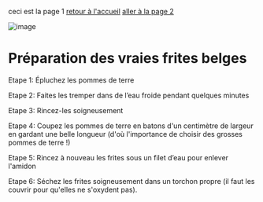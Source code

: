 ceci est la page 1
[retour à l'accueil](index.md)
[aller à la page 2](page2.md)

![image](https://github.com/user-attachments/assets/3ff148d0-c1c6-4cae-8767-3ffff468ec84)

# Préparation des vraies frites belges

Etape 1: Épluchez les pommes de terre

Etape 2: Faites les tremper dans de l’eau froide pendant quelques minutes

Etape 3: Rincez-les soigneusement

Etape 4: Coupez les pommes de terre en batons d'un centimètre de largeur en gardant une belle longueur (d'où l'importance de choisir des grosses pommes de terre !)

Etape 5: Rincez à nouveau les frites sous un filet d’eau pour enlever l'amidon

Etape 6: Séchez les frites soigneusement dans un torchon propre (il faut les couvrir pour qu'elles ne s'oxydent pas).
